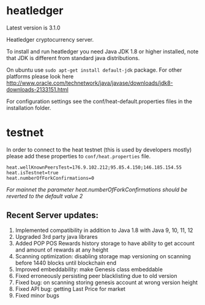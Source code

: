 # heatledger

Latest version is 3.1.0

Heatledger cryptocurrency server.

To install and run heatledger you need Java JDK 1.8 or higher installed, note that JDK is different from standard java distributions.

On ubuntu use `sudo apt-get install default-jdk` package. For other platforms please look here http://www.oracle.com/technetwork/java/javase/downloads/jdk8-downloads-2133151.html

For configuration settings see the conf/heat-default.properties files in the installation folder.

# testnet

In order to connect to the heat testnet (this is used by developers mostly) please add these properties to `conf/heat.properties` file.

```
heat.wellKnownPeersTest=176.9.102.212;95.85.4.150;146.185.154.55
heat.isTestnet=true
heat.numberOfForkConfirmations=0
```

*For mainnet the parameter heat.numberOfForkConfirmations should be reverted to the default value 2*

## Recent Server updates:

1. Implemented compatibility in addition to Java 1.8 with Java 9, 10, 11, 12
2. Upgraded 3rd party java librares
3. Added POP POS Rewards history storage to have ability to get account and amount of rewards at any height
4. Scanning optimization: disabling storage map versioning on scanning before 1440 blocks until blockchain end
5. Improved embeddability: make Genesis class embeddable
6. Fixed erroneously persisting peer blacklisting due to old version
7. Fixed bug: on scanning storing genesis account at wrong version height
8. Fixed API bug: getting Last Price for market
9. Fixed minor bugs
